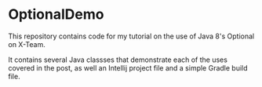 # OptionalDemo

This repository contains code for my tutorial on the use of Java 8's Optional on X-Team.

It contains several Java classses that demonstrate each of the uses covered in the post, as well an Intellij project file and a simple 
Gradle build file.
